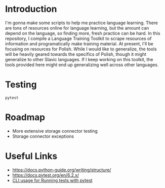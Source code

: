 # Introduction
I'm gonna make some scripts to help me practice language learning. There are tons of resources online for language learning, but the amount can depend on the language, so finding more, fresh practice can be hard. In this repository, I compile a Language Training Toolkit to scrape resources of information and programatically make training material.
At present, I'll be focusing on resources for Polish. While I would like to generalize, the tools will be heavily geared towards the specifics of Polish, though it might generalize to other Slavic languages. If I keep working on this toolkit, the tools provided here might end up generalizing well across other languages.


# Testing
```
pytest
```


# Roadmap
- More extensive storage connector testing
- Storage connector exceptions


# Useful Links
- https://docs.python-guide.org/writing/structure/
- https://docs.pytest.org/en/6.2.x/
- [CLI usage for Running tests with pytest](https://zetcode.com/python/pytest/)
